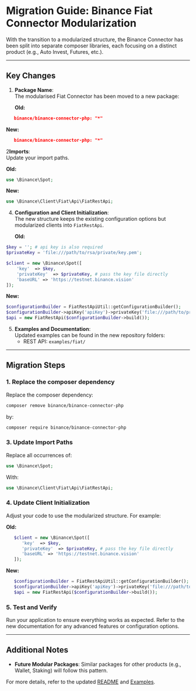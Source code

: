 # Migration Guide: Binance Fiat Connector Modularization

With the transition to a modularized structure, the Binance Connector has been split into separate composer libraries, each focusing on a distinct product (e.g., Auto Invest, Futures, etc.). 

---

## Key Changes

1. **Package Name**:  
   The modularised Fiat Connector has been moved to a new package:

   **Old:**
```json
   binance/binance-connector-php: "*"
```
   **New:**
```json
   binance/binance-connector-php: "*"
```

2**Imports**:  
   Update your import paths.

   **Old:**

```php
use \Binance\Spot;
```

   **New:**

```php
use \Binance\Client\Fiat\Api\FiatRestApi;
```

4. **Configuration and Client Initialization**:  
   The new structure keeps the existing configuration options but modularized clients into `FiatRestApi`.

   **Old:**

```php
$key = ''; # api key is also required
$privateKey = 'file:///path/to/rsa/private/key.pem';

$client = new \Binance\Spot([
    'key'  => $key,
    'privateKey'  => $privateKey, # pass the key file directly
    'baseURL' => 'https://testnet.binance.vision'
]);
```

   **New:**

```php
$configurationBuilder = FiatRestApiUtil::getConfigurationBuilder();
$configurationBuilder->apiKey('apiKey')->privateKey('file:///path/to/private.key');
$api = new FiatRestApi($configurationBuilder->build());
```

5. **Examples and Documentation**:  
   Updated examples can be found in the new repository folders:
    - REST API: `examples/fiat/`

---

## Migration Steps

### 1. Replace the composer dependency

Replace the composer dependency:

```bash
composer remove binance/binance-connector-php
```

by:

```bash
composer require binance/binance-connector-php
```

### 3. Update Import Paths

Replace all occurrences of:

```php
use \Binance\Spot;
```

With:

```php
use \Binance\Client\Fiat\Api\FiatRestApi;
```

### 4. Update Client Initialization

Adjust your code to use the modularized structure. For example:

**Old:**

```php
   $client = new \Binance\Spot([
      'key'  => $key,
      'privateKey'  => $privateKey, # pass the key file directly
      'baseURL' => 'https://testnet.binance.vision'
   ]);
```

**New:**

```php
   $configurationBuilder = FiatRestApiUtil::getConfigurationBuilder();
   $configurationBuilder->apiKey('apiKey')->privateKey('file:///path/to/private.key');
   $api = new FiatRestApi($configurationBuilder->build());
```

### 5. Test and Verify

Run your application to ensure everything works as expected. Refer to the new documentation for any advanced features or configuration options.

---

## Additional Notes

- **Future Modular Packages**: Similar packages for other products (e.g., Wallet, Staking) will follow this pattern.

For more details, refer to the updated [README](../../README.md) and [Examples](../../../../examples/).